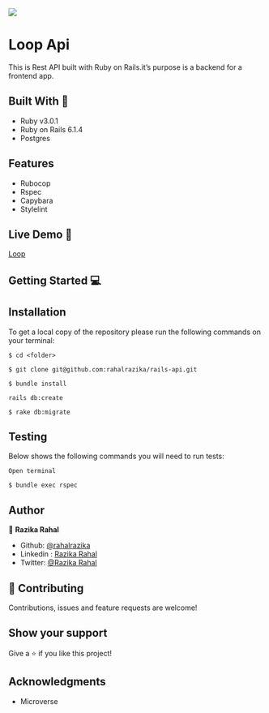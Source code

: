 ![](https://img.shields.io/badge/Microverse-blueviolet)

# Loop Api 
This is Rest API built with Ruby on Rails.it’s purpose is a backend for a frontend app.
## Built With 🔨
- Ruby v3.0.1
- Ruby on Rails 6.1.4
- Postgres

## Features
- Rubocop
- Rspec
- Capybara
- Stylelint

## Live Demo 🚀
[Loop]() 

## Getting Started 💻

## Installation

To get a local copy of the repository please run the following commands on your terminal:

```
$ cd <folder>
```

```
$ git clone git@github.com:rahalrazika/rails-api.git
```

```
$ bundle install
```
```
rails db:create

```

```
$ rake db:migrate
```


## Testing
 

Below shows the following commands you will need to run tests:

```
Open terminal
```

```
$ bundle exec rspec
```



## Author 

👤 **Razika Rahal**

- Github: [@rahalrazika](https://github.com/rahalrazika)
- Linkedin : [Razika Rahal](https://www.linkedin.com/in/razika-rahal-85539bbb/)
- Twitter: [@Razika Rahal](https://twitter.com/RahalRazika)


## 🤝 Contributing

Contributions, issues and feature requests are welcome!

## Show your support

Give a ⭐️ if you like this project!

## Acknowledgments

-  Microverse


